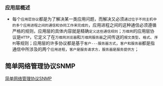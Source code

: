### 应用层概述
+ 每个`应用层协议`都是为了解决某一类应用问题，而解决又必须`通过位于不同主机中的多个应用进程之间的通信和协同工作来完成的`，应用进程之间的这种通信必须遵循严格的规则，应用层的具体内容就是精确`定义这些通信规则`；`万维网`的应用层协议是`HTTP`，它定义了在`万维网浏览器`和`万维网服务器`之间传送的`报文类型`、`格式`、`序列`等规则；应用层的许多协议都是基于`客户---服务器方式`，`客户和服务器`都是指通信中所涉及的两个`应用进程`，`客户是服务请求方，服务器是服务提供方`；
## 简单网络管理协议SNMP
[简单网络管理协议SNMP](https://github.com/ningbaoqi/ComputerNetWork/blob/master/README-SNMP-technology.md)
